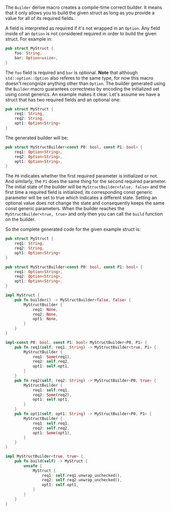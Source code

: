 The `Builder` derive macro creates a compile-time correct builder.
It means that it only allows you to build the given struct as long as you provide a
value for all of its required fields.

A field is interpreted as required if it's not wrapped in an `Option`.
Any field inside of an `Option` is not considered required in order to
build the given struct. For example in:
```rust
pub struct MyStruct {
    foo: String,
    bar: Option<usize>,
}
```
The `foo` field is required and `bar` is optional. **Note** that although
`std::option::Option` also referes to the same type, for now this macro doesn't
recongnize anything other than `Option`.
The builder generated using the `Builder` macro guarantees correctness
by encoding the initialized set using const generics. An example makes it clear. Let's assume
we have a struct that has two required fields and an optional one:
```rust
pub struct MyStruct {
    req1: String,
    req2: String,
    opt1: Option<String>
}
```
The generated builder will be:
```rust
pub struct MyStructBuilder<const P0: bool, const P1: bool> {
    req1: Option<String>,
    req2: Option<String>,
    opt1: Option<String>,
}
```
The `P0` indicates whether the first required parameter is initialized or not. And similarly,
the `P1` does the same thing for the second required parameter. The initial state of the
builder will be `MyStructBuilder<false, false>` and the first time a required field is
initialized, its corresponding const generic parameter will be set to true which indicates a
different state. Setting an optional value does not change the state and consequently keeps the
same const generic parameters. When the builder reaches the `MyStructBuilder<true, true>` and
only then you can call the `build` function on the builder.

So the complete generated code for the given example struct is:
```rust
pub struct MyStruct {
    req1: String,
    req2: String,
    opt1: Option<String>
}

pub struct MyStructBuilder<const P0: bool, const P1: bool> {
    req1: Option<String>,
    req2: Option<String>,
    opt1: Option<String>,
}

impl MyStruct {
    pub fn builder() -> MyStructBuilder<false, false> {
        MyStructBuilder {
            req1: None,
            req2: None,
            opt1: None,
        }
    }
}

impl<const P0: bool, const P1: bool> MyStructBuilder<P0, P1> {
    pub fn req1(self, req1: String) -> MyStructBuilder<true, P1> {
        MyStructBuilder {
            req1: Some(req1),
            req2: self.req2,
            opt1: self.opt1,
        }
    }
    pub fn req2(self, req2: String) -> MyStructBuilder<P0, true> {
        MyStructBuilder {
            req1: self.req1,
            req2: Some(req2),
            opt1: self.opt1,
        }
    }
    pub fn opt1(self, opt1: String) -> MyStructBuilder<P0, P1> {
        MyStructBuilder {
            req1: self.req1,
            req2: self.req2,
            opt1: Some(opt1),
        }
    }
}

impl MyStructBuilder<true, true> {
    pub fn build(self) -> MyStruct {
        unsafe {
            MyStruct {
                req1: self.req1.unwrap_unchecked(),
                req2: self.req2.unwrap_unchecked(),
                opt1: self.opt1,
            }
        }
    }
}
```